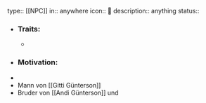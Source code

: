 type:: [[NPC]]
in:: anywhere
icon:: 👤
description:: anything
status::

- ### Traits:
	-
- ### Motivation:
-
- Mann von [[Gitti Günterson]]
- Bruder von [[Andi Günterson]]  und